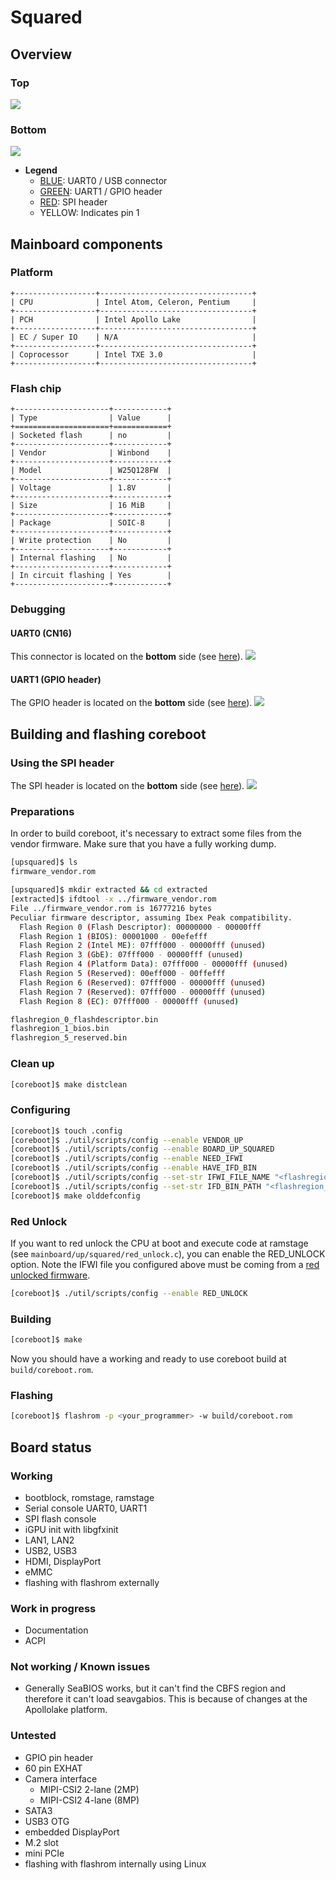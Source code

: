 # Squared

## Overview
### Top
![][overview_top]

### Bottom
![][overview_bottom]

* **Legend**
	* [BLUE][header_cn16_link]: UART0 / USB connector
	* [GREEN][header_gpio_link]: UART1 / GPIO header
	* [RED][header_cn22_link]: SPI header
	* YELLOW: Indicates pin 1

## Mainboard components
### Platform
```eval_rst
+------------------+----------------------------------+
| CPU              | Intel Atom, Celeron, Pentium     |
+------------------+----------------------------------+
| PCH              | Intel Apollo Lake                |
+------------------+----------------------------------+
| EC / Super IO    | N/A                              |
+------------------+----------------------------------+
| Coprocessor      | Intel TXE 3.0                    |
+------------------+----------------------------------+
```

### Flash chip
```eval_rst
+---------------------+------------+
| Type                | Value      |
+=====================+============+
| Socketed flash      | no         |
+---------------------+------------+
| Vendor              | Winbond    |
+---------------------+------------+
| Model               | W25Q128FW  |
+---------------------+------------+
| Voltage             | 1.8V       |
+---------------------+------------+
| Size                | 16 MiB     |
+---------------------+------------+
| Package             | SOIC-8     |
+---------------------+------------+
| Write protection    | No         |
+---------------------+------------+
| Internal flashing   | No         |
+---------------------+------------+
| In circuit flashing | Yes        |
+---------------------+------------+
```

### Debugging
#### UART0 (CN16)
This connector is located on the **bottom** side (see [here][overview_bottom_link]).
![][header_cn16]


#### UART1 (GPIO header)
The GPIO header is located on the **bottom** side (see [here][overview_bottom_link]).
![][header_gpio]

## Building and flashing coreboot
### Using the SPI header
The SPI header is located on the **bottom** side (see [here][overview_bottom_link]).
![][header_cn22]

### Preparations
In order to build coreboot, it's necessary to extract some files from the vendor firmware. Make sure that you have a fully working dump.
```bash
[upsquared]$ ls
firmware_vendor.rom
```

```bash
[upsquared]$ mkdir extracted && cd extracted
[extracted]$ ifdtool -x ../firmware_vendor.rom
File ../firmware_vendor.rom is 16777216 bytes
Peculiar firmware descriptor, assuming Ibex Peak compatibility.
  Flash Region 0 (Flash Descriptor): 00000000 - 00000fff
  Flash Region 1 (BIOS): 00001000 - 00efefff
  Flash Region 2 (Intel ME): 07fff000 - 00000fff (unused)
  Flash Region 3 (GbE): 07fff000 - 00000fff (unused)
  Flash Region 4 (Platform Data): 07fff000 - 00000fff (unused)
  Flash Region 5 (Reserved): 00eff000 - 00ffefff
  Flash Region 6 (Reserved): 07fff000 - 00000fff (unused)
  Flash Region 7 (Reserved): 07fff000 - 00000fff (unused)
  Flash Region 8 (EC): 07fff000 - 00000fff (unused)
```

```bash
flashregion_0_flashdescriptor.bin
flashregion_1_bios.bin
flashregion_5_reserved.bin
```

### Clean up
```bash
[coreboot]$ make distclean
```

### Configuring
```bash
[coreboot]$ touch .config
[coreboot]$ ./util/scripts/config --enable VENDOR_UP
[coreboot]$ ./util/scripts/config --enable BOARD_UP_SQUARED
[coreboot]$ ./util/scripts/config --enable NEED_IFWI
[coreboot]$ ./util/scripts/config --enable HAVE_IFD_BIN
[coreboot]$ ./util/scripts/config --set-str IFWI_FILE_NAME "<flashregion_1_bios.bin>"
[coreboot]$ ./util/scripts/config --set-str IFD_BIN_PATH "<flashregion_0_flashdescriptor.bin>"
[coreboot]$ make olddefconfig
```

### Red Unlock
If you want to red unlock the CPU at boot and execute code at ramstage (see `mainboard/up/squared/red_unlock.c`),
you can enable the RED_UNLOCK option. Note the IFWI file you configured above must be coming from a
[red unlocked firmware](https://libmicro.dev/about.html).
```bash
[coreboot]$ ./util/scripts/config --enable RED_UNLOCK
```

### Building
```bash
[coreboot]$ make
```

Now you should have a working and ready to use coreboot build at `build/coreboot.rom`.

### Flashing
```bash
[coreboot]$ flashrom -p <your_programmer> -w build/coreboot.rom
```

## Board status
### Working
- bootblock, romstage, ramstage
- Serial console UART0, UART1
- SPI flash console
- iGPU init with libgfxinit
- LAN1, LAN2
- USB2, USB3
- HDMI, DisplayPort
- eMMC
- flashing with flashrom externally

### Work in progress
- Documentation
- ACPI

### Not working / Known issues
- Generally SeaBIOS works, but it can't find the CBFS region and therefore it can't load seavgabios. This is because of changes at the Apollolake platform.

### Untested
- GPIO pin header
- 60 pin EXHAT
- Camera interface
  - MIPI-CSI2 2-lane (2MP)
  - MIPI-CSI2 4-lane (8MP)
- SATA3
- USB3 OTG
- embedded DisplayPort
- M.2 slot
- mini PCIe
- flashing with flashrom internally using Linux


[header_cn16]: header_cn16_10pin_uart0.svg
[header_cn16_link]: #uart0-cn16
[header_cn22]: header_cn22_12pin_spi.svg
[header_cn22_link]: #using-the-spi-header
[header_gpio]: header_40pin_gpio_uart1.svg
[header_gpio_link]: #uart1-gpio-header
[overview_top]: top.jpg
[overview_bottom]: bottom.jpg
[overview_bottom_link]: #bottom
